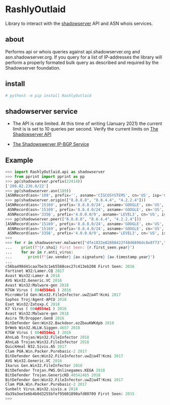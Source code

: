 RashlyOutlaid
=============

Library to interact with the [shadowserver](https://www.shadowserver.org) API and ASN whois services.

about
-----

 Performs api or whois queries against api.shadowserver.org and
asn.shadowserver.org.  If you query for a list of IP-addresses the library will
perform a properly formated bulk query as described and required by the
Shadowserver foundation.

install
-------

```bash
# python3 -m pip install RashlyOutlaid
```

shadowserver service
--------------------

- The API is rate limited. At this time of writing (January 2021) the current
limit is is set to 10 queries per second. Verify the current limits on
[The Shadowserver API](https://www.shadowserver.org/what-we-do/network-reporting/api-asn-and-network-queries/)

- [The Shadowswerver IP-BGP Service](http://wiki.shadowserver.org/wiki/pmwiki.php/Services/IP-BGP)

Example
-------

```python
>>> import RashlyOutlaid.api as shadowserver
>>> from pprint import pprint as pp
>>> pp(shadowserver.prefix(22414))
['208.82.236.0/22']
>>> pp(shadowserver.asn(109))
[ASNRecord(asn='109', prefix='', asname='CISCOSYSTEMS', cn='US', isp='CISCOSYSTEMS', peers=[])]
>>> pp(shadowserver.origin(["8.8.8.8", "8.8.4.4", "4.2.2.4"]))
[ASNRecord(asn='15169', prefix='8.8.8.0/24', asname='GOOGLE', cn='US', isp='GOOGLE', peers=[]),
 ASNRecord(asn='15169', prefix='8.8.4.0/24', asname='GOOGLE', cn='US', isp='GOOGLE', peers=[]),
 ASNRecord(asn='3356', prefix='4.0.0.0/9', asname='LEVEL3', cn='US', isp='LEVEL3', peers=[])]
>>> pp(shadowserver.peer(["8.8.8.8", "8.8.4.4", "4.2.2.4"]))
[ASNRecord(asn='15169', prefix='8.8.8.0/24', asname='GOOGLE', cn='US', isp='GOOGLE', peers=['1101', '6696', '47605', '51088']),
 ASNRecord(asn='15169', prefix='8.8.4.0/24', asname='GOOGLE', cn='US', isp='GOOGLE', peers=['1101', '6696', '47605', '51088']),
 ASNRecord(asn='3356', prefix='4.0.0.0/9', asname='LEVEL3', cn='US', isp='LEVEL3', peers=['2914', '6453', '6461', '47605'])]
>>>
>>> for r in shadowserver.malware(["dfe1832e02888422f48d6896dc8e8f73","d41d8cd98f00b204e9800998ecf8427e"]):
...    print(f"{r.sha1} First Seen: {r.first_seen.year}")
...    for av in r.anti_virus:
...       print(f"{av.vendor} {av.signature} {av.timestamp.year}")
...
c56ba498d41caa7be3c1eb5588cec27c413eb208 First Seen: 2016
Fortinet W32/Lamer.CQ 2017
Avast Win32:Lamer-A 2018
AVG Win32.Generic.VC 2016
Avast Win32:Malware-gen 2018
K7GW Virus ( 004d554e1 ) 2016
MicroWorld Gen:Win32.FileInfector.uwZ@a4T!Kcmi 2017
Sophos Troj/Agent-APCU 2018
Eset Win32/Zatoxp.C 2018
K7 Virus ( 004d554e1 ) 2016
Avast Win32:Malware-gen 2018
Avira TR/Dropper.Gen8 2016
BitDefender Gen:Win32.Backdoor.ozZbauKWKdpb 2018
DrWeb Win32.HLLW.Siggen.4657 2018
K7GW Virus ( 004d554e1 ) 2016
AhnLab Trojan/Win32.FileInfector 2018
AhnLab Trojan/Win32.FileInfector 2018
QuickHeal W32.Sivis.A5 2017
Clam PUA.Win.Packer.Purebasic-2 2017
BitDefender Gen:Win32.FileInfector.uwZ@a4T!Kcmi 2017
AVG Win32.Generic.VC 2016
Ikarus Gen.Win32.FileInfector 2018
BitDefender Trojan.PWS.Onlinegames.KEGA 2018
BitDefender Trojan.GenericKD.40542465 2018
BitDefender Gen:Win32.FileInfector.uwZ@a4T!Kcmi 2017
Clam PUA.Win.Packer.Purebasic-2 2017
Sunbelt Virus.Win32.sivis.a 2018
da39a3ee5e6b4b0d3255bfef95601890afd80709 First Seen: 2015
>>>

```
